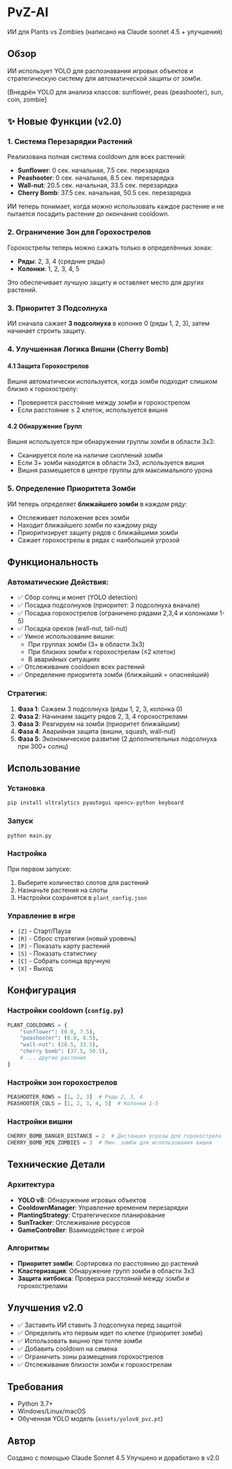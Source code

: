 # PvZ-AI
ИИ для Plants vs Zombies (написано на Claude sonnet 4.5 + улучшения)

## Обзор
ИИ использует YOLO для распознавания игровых объектов и стратегическую систему для автоматической защиты от зомби.

[Внедрён YOLO для анализа классов: sunflower, peas (peashooter), sun, coin, zombie]

## ✨ Новые Функции (v2.0)

### 1. Система Перезарядки Растений
Реализована полная система cooldown для всех растений:
- **Sunflower**: 0 сек. начальная, 7.5 сек. перезарядка
- **Peashooter**: 0 сек. начальная, 8.5 сек. перезарядка
- **Wall-nut**: 20.5 сек. начальная, 33.5 сек. перезарядка
- **Cherry Bomb**: 37.5 сек. начальная, 50.5 сек. перезарядка

ИИ теперь понимает, когда можно использовать каждое растение и не пытается посадить растение до окончания cooldown.

### 2. Ограничение Зон для Горохострелов
Горохострелы теперь можно сажать только в определённых зонах:
- **Ряды**: 2, 3, 4 (средние ряды)
- **Колонки**: 1, 2, 3, 4, 5

Это обеспечивает лучшую защиту и оставляет место для других растений.

### 3. Приоритет 3 Подсолнуха
ИИ сначала сажает **3 подсолнуха** в колонке 0 (ряды 1, 2, 3), затем начинает строить защиту.

### 4. Улучшенная Логика Вишни (Cherry Bomb)

#### 4.1 Защита Горохострелов
Вишня автоматически используется, когда зомби подходит слишком близко к горохострелу:
- Проверяется расстояние между зомби и горохострелом
- Если расстояние ≤ 2 клеток, используется вишня

#### 4.2 Обнаружение Групп
Вишня используется при обнаружении группы зомби в области 3x3:
- Сканируется поле на наличие скоплений зомби
- Если 3+ зомби находятся в области 3x3, используется вишня
- Вишня размещается в центре группы для максимального урона

### 5. Определение Приоритета Зомби
ИИ теперь определяет **ближайшего зомби** в каждом ряду:
- Отслеживает положение всех зомби
- Находит ближайшего зомби по каждому ряду
- Приоритизирует защиту рядов с ближайшими зомби
- Сажает горохострелы в рядах с наибольшей угрозой

## Функциональность

### Автоматические Действия:
- ✅ Сбор солнц и монет (YOLO detection)
- ✅ Посадка подсолнухов (приоритет: 3 подсолнуха вначале)
- ✅ Посадка горохострелов (ограничено рядами 2,3,4 и колонками 1-5)
- ✅ Посадка орехов (wall-nut, tall-nut)
- ✅ Умное использование вишни:
  - При группах зомби (3+ в области 3x3)
  - При близких зомби к горохострелам (≤2 клеток)
  - В аварийных ситуациях
- ✅ Отслеживание cooldown всех растений
- ✅ Определение приоритета зомби (ближайший = опаснейший)

### Стратегия:
1. **Фаза 1**: Сажаем 3 подсолнуха (ряды 1, 2, 3, колонка 0)
2. **Фаза 2**: Начинаем защиту рядов 2, 3, 4 горохострелами
3. **Фаза 3**: Реагируем на зомби (приоритет ближайшим)
4. **Фаза 4**: Аварийная защита (вишни, squash, wall-nut)
5. **Фаза 5**: Экономическое развитие (2 дополнительных подсолнуха при 300+ солнц)

## Использование

### Установка
```bash
pip install ultralytics pyautogui opencv-python keyboard
```

### Запуск
```bash
python main.py
```

### Настройка
При первом запуске:
1. Выберите количество слотов для растений
2. Назначьте растения на слоты
3. Настройки сохранятся в `plant_config.json`

### Управление в игре
- `[Z]` - Старт/Пауза
- `[R]` - Сброс стратегии (новый уровень)
- `[P]` - Показать карту растений
- `[S]` - Показать статистику
- `[C]` - Собрать солнца вручную
- `[X]` - Выход

## Конфигурация

### Настройки cooldown (`config.py`)
```python
PLANT_COOLDOWNS = {
    "sunflower": (0.0, 7.5),
    "peashooter": (0.0, 8.5),
    "wall-nut": (20.5, 33.5),
    "cherry bomb": (37.5, 50.5),
    # ... другие растения
}
```

### Настройки зон горохострелов
```python
PEASHOOTER_ROWS = [1, 2, 3]  # Ряды 2, 3, 4
PEASHOOTER_COLS = [1, 2, 3, 4, 5]  # Колонки 1-5
```

### Настройки вишни
```python
CHERRY_BOMB_DANGER_DISTANCE = 2  # Дистанция угрозы для горохострела
CHERRY_BOMB_MIN_ZOMBIES = 3  # Мин. зомби для использования вишни
```

## Технические Детали

### Архитектура
- **YOLO v8**: Обнаружение игровых объектов
- **CooldownManager**: Управление временем перезарядки
- **PlantingStrategy**: Стратегическое планирование
- **SunTracker**: Отслеживание ресурсов
- **GameController**: Взаимодействие с игрой

### Алгоритмы
- **Приоритет зомби**: Сортировка по расстоянию до растений
- **Кластеризация**: Обнаружение групп зомби в области 3x3
- **Защита хитбокса**: Проверка расстояний между зомби и горохострелами

## Улучшения v2.0
- ✅ Заставить ИИ ставить 3 подсолнуха перед защитой
- ✅ Определить кто первым идет по клетке (приоритет зомби)
- ✅ Использовать вишню при толпе зомби
- ✅ Добавить cooldown на семена
- ✅ Ограничить зоны размещения горохострелов
- ✅ Отслеживание близости зомби к горохострелам

## Требования
- Python 3.7+
- Windows/Linux/macOS
- Обученная YOLO модель (`assets/yolov8_pvz.pt`)

## Автор
Создано с помощью Claude Sonnet 4.5
Улучшено и доработано в v2.0
